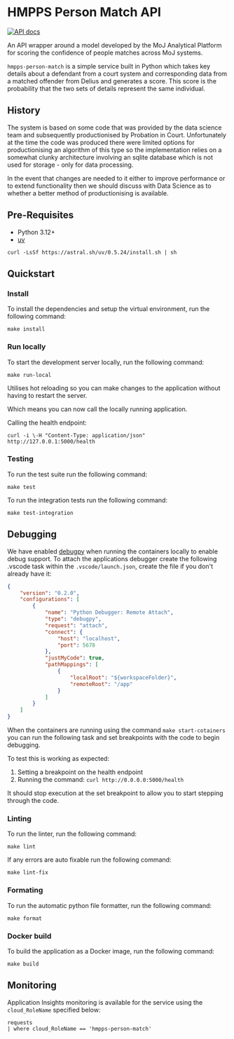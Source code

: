 # HMPPS Person Match API

[![API docs](https://img.shields.io/badge/API_docs_-view-85EA2D.svg?logo=swagger)](https://hmpps-person-match-dev.hmpps.service.justice.gov.uk/swagger-ui.html)

An API wrapper around a model developed by the MoJ Analytical Platform for scoring the confidence 
of people matches across MoJ systems.

`hmpps-person-match` is a simple service built in Python which takes key details about a defendant from a court system and corresponding data from a matched offender from Delius and generates a score. This score is the probability that the two sets of details represent the same individual.

## History

The system is based on some code that was provided by the data science team and subsequently productionised by Probation in Court. Unfortunately at the time the code was produced there were limited options for productionising an algorithm of this type so the implementation relies on a somewhat clunky architecture involving an sqlite database which is not used for storage - only for data processing.

In the event that changes are needed  to it either to improve performance or to extend functionality then we should discuss with Data Science as to whether a better method of productionising is available.


## Pre-Requisites

* Python 3.12+
* [uv](https://docs.astral.sh/uv/)


```shell
curl -LsSf https://astral.sh/uv/0.5.24/install.sh | sh
```

## Quickstart

### Install

To install the dependencies and setup the virtual environment, run the following command:

```shell
make install
```

### Run locally

To start the development server locally, run the following command:

```shell
make run-local
```

Utilises hot reloading so you can make changes to the application without having to restart the server.

Which means you can now call the locally running application.

Calling the health endpoint:

```shell
curl -i \-H "Content-Type: application/json" http://127.0.0.1:5000/health
```

### Testing

To run the test suite run the following command:

```shell
make test
```

To run the integration tests run the following command:

```shell
make test-integration
```

## Debugging

We have enabled [debugpy](https://github.com/microsoft/debugpy) when running the containers locally to enable debug support. To attach the applications
debugger create the following .vscode task within the `.vscode/launch.json`, create the file if you don't already have it:

```json
{
    "version": "0.2.0",
    "configurations": [
        {
            "name": "Python Debugger: Remote Attach",
            "type": "debugpy",
            "request": "attach",
            "connect": {
                "host": "localhost",
                "port": 5678
            },
            "justMyCode": true,
            "pathMappings": [
                {
                    "localRoot": "${workspaceFolder}",
                    "remoteRoot": "/app"
                }
            ]
        }
    ]
}
```

When the containers are running using the command `make start-cotainers` you can run the following task and set breakpoints with the code to begin debugging.

To test this is working as expected:

1. Setting a breakpoint on the health endpoint
2. Running the command: `curl http://0.0.0.0:5000/health`

It should stop execution at the set breakpoint to allow you to start stepping through the code.

### Linting

To run the linter, run the following command:

```shell
make lint
```

If any errors are auto fixable run the following command:

```shell
make lint-fix
```

### Formating

To run the automatic python file formatter, run the following command:

```shell
make format
```

### Docker build

To build the application as a Docker image, run the following command:

```shell
make build
```

## Monitoring

Application Insights monitoring is available for the service using the `cloud_RoleName` specified below:

```
requests
| where cloud_RoleName == 'hmpps-person-match'
```

